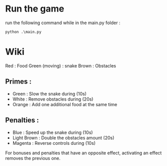 # Run the game
run the following command while in the main.py folder :
```
python .\main.py
```

# Wiki
Red : Food
Green (moving) : snake
Brown : Obstacles

## Primes :
- Green : Slow the snake during (10s)
- White : Remove obstacles during (20s)
- Orange : Add one additional food at the same time

## Penalties :
- Blue : Speed up the snake during (10s)
- Light Brown : Double the obstacles amount (20s)
- Magenta : Reverse controls during (10s)

For bonuses and penalties that have an opposite effect, activating an effect removes the previous one.

